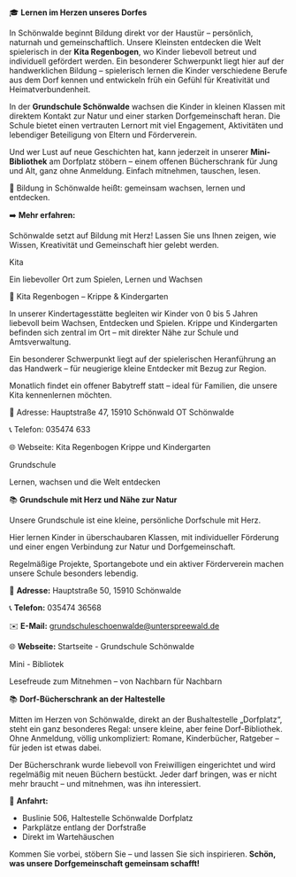 <!-- INTRO_TEXT_START -->
🎓 **Lernen im Herzen unseres Dorfes**

In Schönwalde beginnt Bildung direkt vor der Haustür – persönlich, naturnah und gemeinschaftlich. Unsere Kleinsten entdecken die Welt spielerisch in der **Kita Regenbogen**, wo Kinder liebevoll betreut und individuell gefördert werden. Ein besonderer Schwerpunkt liegt hier auf der handwerklichen Bildung – spielerisch lernen die Kinder verschiedene Berufe aus dem Dorf kennen und entwickeln früh ein Gefühl für Kreativität und Heimatverbundenheit.

In der **Grundschule Schönwalde** wachsen die Kinder in kleinen Klassen mit direktem Kontakt zur Natur und einer starken Dorfgemeinschaft heran. Die Schule bietet einen vertrauten Lernort mit viel Engagement, Aktivitäten und lebendiger Beteiligung von Eltern und Förderverein.

Und wer Lust auf neue Geschichten hat, kann jederzeit in unserer **Mini-Bibliothek** am Dorfplatz stöbern – einem offenen Bücherschrank für Jung und Alt, ganz ohne Anmeldung. Einfach mitnehmen, tauschen, lesen.

📖 Bildung in Schönwalde heißt: gemeinsam wachsen, lernen und entdecken.

➡️ **Mehr erfahren:**
<!-- INTRO_TEXT_END -->
<!-- SEPARATE_TEXT_START -->
 Schönwalde setzt auf Bildung mit Herz! Lassen Sie uns Ihnen zeigen, wie Wissen, Kreativität und Gemeinschaft hier gelebt werden.
<!-- SEPARATE_TEXT_END -->
<!-- KITA_NAME_START -->
Kita
<!-- KITA_NAME_END -->
<!-- KITA_SLOGAN_START -->
Ein liebevoller Ort zum Spielen, Lernen und Wachsen
<!-- KITA_SLOGAN_END -->
<!-- KITA_TEXT_START -->
🎨 Kita Regenbogen – Krippe & Kindergarten 

In unserer Kindertagesstätte begleiten wir Kinder von 0 bis 5 Jahren liebevoll beim Wachsen, Entdecken und Spielen. Krippe und Kindergarten befinden sich zentral im Ort – mit direkter Nähe zur Schule und Amtsverwaltung.

Ein besonderer Schwerpunkt liegt auf der spielerischen Heranführung an das Handwerk – für neugierige kleine Entdecker mit Bezug zur Region.

Monatlich findet ein offener Babytreff statt – ideal für Familien, die unsere Kita kennenlernen möchten.

📍 Adresse: Hauptstraße 47, 15910 Schönwald OT Schönwalde 

📞 Telefon: 035474 633
 
🌐 Webseite: Kita Regenbogen Krippe und Kindergarten
<!-- KITA_TEXT_END -->
<!-- GRUNDSCHULE_NAME_START -->
Grundschule
<!-- GRUNDSCHULE_NAME_END -->
<!-- GRUNDSCHULE_SLOGAN_START -->
Lernen, wachsen und die Welt entdecken
<!-- GRUNDSCHULE_SLOGAN_END -->
<!-- GRUNDSCHULE_TEXT_START -->
📚 **Grundschule mit Herz und Nähe zur Natur**

Unsere Grundschule ist eine kleine, persönliche Dorfschule mit Herz.

Hier lernen Kinder in überschaubaren Klassen, mit individueller Förderung und einer engen Verbindung zur Natur und Dorfgemeinschaft.

Regelmäßige Projekte, Sportangebote und ein aktiver Förderverein machen unsere Schule besonders lebendig.

📍 **Adresse:** Hauptstraße 50, 15910 Schönwalde

📞 **Telefon:** 035474 36568

✉️ **E-Mail:** grundschuleschoenwalde@unterspreewald.de

🌐 **Webseite:** Startseite - Grundschule Schönwalde
<!-- GRUNDSCHULE_TEXT_END -->
<!-- MINIBIBLIOTEK_NAME_START -->
Mini - Bibliotek
<!-- MINIBIBLIOTEK_NAME_END -->
<!-- MINIBIBLIOTEK_SLOGAN_START -->
Lesefreude zum Mitnehmen – von Nachbarn für Nachbarn
<!-- MINIBIBLIOTEK_SLOGAN_END -->
<!-- MINIBIBLIOTEK_TEXT_START -->
📚 **Dorf-Bücherschrank an der Haltestelle**

Mitten im Herzen von Schönwalde, direkt an der Bushaltestelle „Dorfplatz“, steht ein ganz besonderes Regal: unsere kleine, aber feine Dorf-Bibliothek. Ohne Anmeldung, völlig unkompliziert: Romane, Kinderbücher, Ratgeber – für jeden ist etwas dabei.

Der Bücherschrank wurde liebevoll von Freiwilligen eingerichtet und wird regelmäßig mit neuen Büchern bestückt. Jeder darf bringen, was er nicht mehr braucht – und mitnehmen, was ihn interessiert.

📍 **Anfahrt:**
* Buslinie 506, Haltestelle Schönwalde Dorfplatz
* Parkplätze entlang der Dorfstraße
* Direkt im Wartehäuschen

Kommen Sie vorbei, stöbern Sie – und lassen Sie sich inspirieren.
**Schön, was unsere Dorfgemeinschaft gemeinsam schafft!**
<!-- MINIBIBLIOTEK_TEXT_END -->
